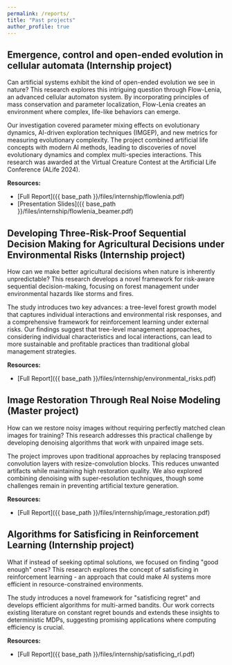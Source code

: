 ```yaml
---
permalink: /reports/
title: "Past projects"
author_profile: true
---
```


## Emergence, control and open-ended evolution in cellular automata (Internship project)

Can artificial systems exhibit the kind of open-ended evolution we see in nature? This research explores this intriguing question through Flow-Lenia, an advanced cellular automaton system. By incorporating principles of mass conservation and parameter localization, Flow-Lenia creates an environment where complex, life-like behaviors can emerge.

Our investigation covered parameter mixing effects on evolutionary dynamics, AI-driven exploration techniques (IMGEP), and new metrics for measuring evolutionary complexity. The project combined artificial life concepts with modern AI methods, leading to discoveries of novel evolutionary dynamics and complex multi-species interactions. This research was awarded at the Virtual Creature Contest at the Artificial Life Conference (ALife 2024).

**Resources:**

- [Full Report]({{ base_path }}/files/internship/flowlenia.pdf)
- [Presentation Slides]({{ base_path }}/files/internship/flowlenia_beamer.pdf)

## Developing Three-Risk-Proof Sequential Decision Making for Agricultural Decisions under Environmental Risks (Internship project)

How can we make better agricultural decisions when nature is inherently unpredictable? This research develops a novel framework for risk-aware sequential decision-making, focusing on forest management under environmental hazards like storms and fires.

The study introduces two key advances: a tree-level forest growth model that captures individual interactions and environmental risk responses, and a comprehensive framework for reinforcement learning under external risks. Our findings suggest that tree-level management approaches, considering individual characteristics and local interactions, can lead to more sustainable and profitable practices than traditional global management strategies.

**Resources:**

- [Full Report]({{ base_path }}/files/internship/environmental_risks.pdf)

## Image Restoration Through Real Noise Modeling (Master project)

How can we restore noisy images without requiring perfectly matched clean images for training? This research addresses this practical challenge by developing denoising algorithms that work with unpaired image sets.

The project improves upon traditional approaches by replacing transposed convolution layers with resize-convolution blocks. This reduces unwanted artifacts while maintaining high restoration quality. We also explored combining denoising with super-resolution techniques, though some challenges remain in preventing artificial texture generation.

**Resources:**

- [Full Report]({{ base_path }}/files/internship/image_restoration.pdf)

## Algorithms for Satisficing in Reinforcement Learning (Internship project)

What if instead of seeking optimal solutions, we focused on finding "good enough" ones? This research explores the concept of satisficing in reinforcement learning - an approach that could make AI systems more efficient in resource-constrained environments.

The study introduces a novel framework for "satisficing regret" and develops efficient algorithms for multi-armed bandits. Our work corrects existing literature on constant regret bounds and extends these insights to deterministic MDPs, suggesting promising applications where computing efficiency is crucial.

**Resources:**

- [Full Report]({{ base_path }}/files/internship/satisficing_rl.pdf)
